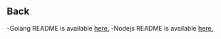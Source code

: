 ## Back
-Golang
README is available [here.](https://github.com/shrif-web/HW01-WebProgramming/blob/main/Server/back/go/README.md)
-Nodejs
README is available [here.](https://github.com/shrif-web/HW01-WebProgramming/blob/main/Server/back/nodejs/README.md)

